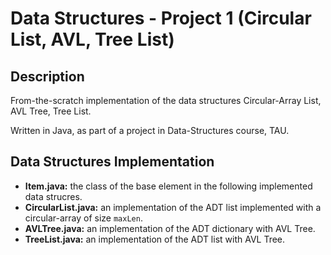 # Data Structures - Project 1 (Circular List, AVL, Tree List)

## Description
From-the-scratch implementation of the data structures Circular-Array List, AVL Tree, Tree List. 

Written in Java, as part of a project in Data-Structures course, TAU.

## Data Structures Implementation
* **Item.java:** the class of the base element in the following implemented data strucres.
* **CircularList.java:** an implementation of the ADT list implemented with a circular-array of size `maxLen`.
* **AVLTree.java:** an implementation of the ADT dictionary with AVL Tree.
* **TreeList.java:** an implementation of the ADT list with AVL Tree.
